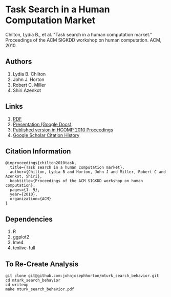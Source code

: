 #  Task Search in a Human Computation Market
Chilton, Lydia B., et al. "Task search in a human computation market." Proceedings of the ACM SIGKDD workshop on human computation. ACM, 2010.

## Authors
1. Lydia B. Chilton 
1. John J. Horton
1. Robert C. Miller 
1. Shiri Azenkot

## Links
1. [PDF](http://john-joseph-horton.com/papers/task_search_in_a_human_computation_market.pdf)
1. [Presentation (Google Docs)](https://docs.google.com/presentation/d/1HtcUj6f6weYk6fu6ATzWume9Iz-DJb1bwGJdSJbnxyM/edit#slide=id.gefa2d98b_2_42).
1. [Published version in HCOMP 2010 Proceedings](http://scholar.google.com/citations?view_op=view_citation&hl=en&user=L_O2kH0AAAAJ&citation_for_view=L_O2kH0AAAAJ:d1gkVwhDpl0C)
1. [Google Scholar Citation History](https://scholar.google.com/citations?view_op=view_citation&hl=en&user=L_O2kH0AAAAJ&citation_for_view=L_O2kH0AAAAJ:d1gkVwhDpl0C)

## Citation Information
```
@inproceedings{chilton2010task,
  title={Task search in a human computation market},
  author={Chilton, Lydia B and Horton, John J and Miller, Robert C and Azenkot, Shiri},
  booktitle={Proceedings of the ACM SIGKDD workshop on human computation},
  pages={1--9},
  year={2010},
  organization={ACM}
}
```
## Dependencies 
1. R 
1. ggplot2 
1. lme4
1. texlive-full 

## To Re-Create Analysis
```
git clone git@github.com:johnjosephhorton/mturk_search_behavior.git
cd mturk_search_behavior
cd writeup
make mturk_search_behavior.pdf 
```
